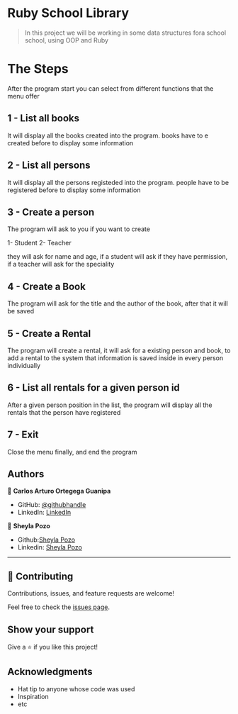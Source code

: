 # Ruby School Library

> In this project we will be working in some data structures fora school school, using OOP and Ruby

# The Steps

After the program start you can select from different functions that the menu offer

## 1 - List all books

It will display all the books created into the program.
books have to  e created before to display some information
## 2 - List all persons

It will display all the persons registeded into the program.
people have to be registered before to display some information

## 3 - Create a person

The program will ask to you if you want to create

1- Student
2- Teacher

they will ask for name and age, if a student will ask if they have permission, if a teacher will ask for the speciality

## 4 - Create a Book

The program will ask for the title and the author of the book, after that it will be saved

## 5 - Create a Rental

The program will create a rental, it will ask for a existing person and book, to add a rental to the system
that information is saved inside in every person individually
## 6 - List all rentals for a given person id

After a given person position in the list, the program will display all the rentals that the person have registered

## 7 - Exit

Close the menu finally, and end the program

## Authors

👤 **Carlos Arturo Ortegega Guanipa**

- GitHub: [@githubhandle](https://github.com/eroiyo)
- LinkedIn: [LinkedIn](https://www.linkedin.com/in/carlos-arturo-ortega-guanipa/)

👤 **Sheyla Pozo** 

- Github:[Sheyla Pozo](https://github.com/sheylaPozo)
- Linkedin: [Sheyla Pozo](https://www.linkedin.com/in/sheypozo/)

---

## 🤝 Contributing

Contributions, issues, and feature requests are welcome!

Feel free to check the [issues page](../../issues/).

## Show your support

Give a ⭐️ if you like this project!

## Acknowledgments

- Hat tip to anyone whose code was used
- Inspiration
- etc

